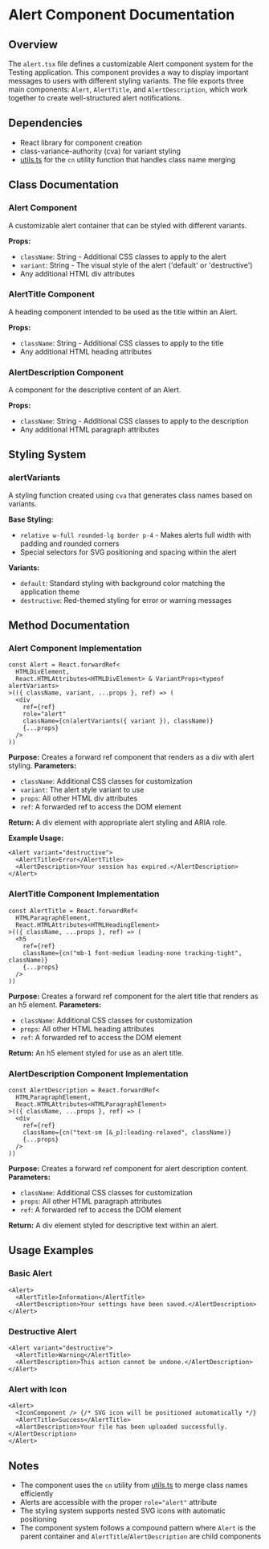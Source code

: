 # Alert Component Documentation

## Overview
The `alert.tsx` file defines a customizable Alert component system for the Testing application. This component provides a way to display important messages to users with different styling variants. The file exports three main components: `Alert`, `AlertTitle`, and `AlertDescription`, which work together to create well-structured alert notifications.

## Dependencies
- React library for component creation
- class-variance-authority (cva) for variant styling
- [utils.ts](../../../lib/utils.md) for the `cn` utility function that handles class name merging

## Class Documentation

### Alert Component
A customizable alert container that can be styled with different variants.

**Props:**
- `className`: String - Additional CSS classes to apply to the alert
- `variant`: String - The visual style of the alert ('default' or 'destructive')
- Any additional HTML div attributes

### AlertTitle Component
A heading component intended to be used as the title within an Alert.

**Props:**
- `className`: String - Additional CSS classes to apply to the title
- Any additional HTML heading attributes

### AlertDescription Component
A component for the descriptive content of an Alert.

**Props:**
- `className`: String - Additional CSS classes to apply to the description
- Any additional HTML paragraph attributes

## Styling System

### alertVariants
A styling function created using `cva` that generates class names based on variants.

**Base Styling:**
- `relative w-full rounded-lg border p-4` - Makes alerts full width with padding and rounded corners
- Special selectors for SVG positioning and spacing within the alert

**Variants:**
- `default`: Standard styling with background color matching the application theme
- `destructive`: Red-themed styling for error or warning messages

## Method Documentation

### Alert Component Implementation
```tsx
const Alert = React.forwardRef<
  HTMLDivElement,
  React.HTMLAttributes<HTMLDivElement> & VariantProps<typeof alertVariants>
>(({ className, variant, ...props }, ref) => (
  <div
    ref={ref}
    role="alert"
    className={cn(alertVariants({ variant }), className)}
    {...props}
  />
))
```

**Purpose:** Creates a forward ref component that renders as a div with alert styling.
**Parameters:**
- `className`: Additional CSS classes for customization
- `variant`: The alert style variant to use
- `props`: All other HTML div attributes
- `ref`: A forwarded ref to access the DOM element

**Return:** A div element with appropriate alert styling and ARIA role.

**Example Usage:**
```tsx
<Alert variant="destructive">
  <AlertTitle>Error</AlertTitle>
  <AlertDescription>Your session has expired.</AlertDescription>
</Alert>
```

### AlertTitle Component Implementation
```tsx
const AlertTitle = React.forwardRef<
  HTMLParagraphElement,
  React.HTMLAttributes<HTMLHeadingElement>
>(({ className, ...props }, ref) => (
  <h5
    ref={ref}
    className={cn("mb-1 font-medium leading-none tracking-tight", className)}
    {...props}
  />
))
```

**Purpose:** Creates a forward ref component for the alert title that renders as an h5 element.
**Parameters:**
- `className`: Additional CSS classes for customization
- `props`: All other HTML heading attributes
- `ref`: A forwarded ref to access the DOM element

**Return:** An h5 element styled for use as an alert title.

### AlertDescription Component Implementation
```tsx
const AlertDescription = React.forwardRef<
  HTMLParagraphElement,
  React.HTMLAttributes<HTMLParagraphElement>
>(({ className, ...props }, ref) => (
  <div
    ref={ref}
    className={cn("text-sm [&_p]:leading-relaxed", className)}
    {...props}
  />
))
```

**Purpose:** Creates a forward ref component for alert description content.
**Parameters:**
- `className`: Additional CSS classes for customization
- `props`: All other HTML paragraph attributes
- `ref`: A forwarded ref to access the DOM element

**Return:** A div element styled for descriptive text within an alert.

## Usage Examples

### Basic Alert
```tsx
<Alert>
  <AlertTitle>Information</AlertTitle>
  <AlertDescription>Your settings have been saved.</AlertDescription>
</Alert>
```

### Destructive Alert
```tsx
<Alert variant="destructive">
  <AlertTitle>Warning</AlertTitle>
  <AlertDescription>This action cannot be undone.</AlertDescription>
</Alert>
```

### Alert with Icon
```tsx
<Alert>
  <IconComponent /> {/* SVG icon will be positioned automatically */}
  <AlertTitle>Success</AlertTitle>
  <AlertDescription>Your file has been uploaded successfully.</AlertDescription>
</Alert>
```

## Notes
- The component uses the `cn` utility from [utils.ts](../../../lib/utils.md) to merge class names efficiently
- Alerts are accessible with the proper `role="alert"` attribute
- The styling system supports nested SVG icons with automatic positioning
- The component system follows a compound pattern where `Alert` is the parent container and `AlertTitle`/`AlertDescription` are child components